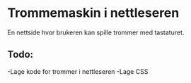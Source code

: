 # Trommemaskin i nettleseren
En nettside hvor brukeren kan spille trommer med tastaturet.
## Todo:
-Lage kode for trommer i nettleseren
-Lage CSS
